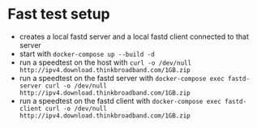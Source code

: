 # Fast test setup

* creates a local fastd server and a local fastd client connected to that server
* start with `docker-compose up --build -d`
* run a speedtest on the host with `curl -o /dev/null http://ipv4.download.thinkbroadband.com/1GB.zip`
* run a speedtest on the fastd server with `docker-compose exec fastd-server curl -o /dev/null http://ipv4.download.thinkbroadband.com/1GB.zip`
* run a speedtest on the fastd client with `docker-compose exec fastd-client curl -o /dev/null http://ipv4.download.thinkbroadband.com/1GB.zip`
